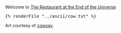 Welcome to [The Restaurant at the End of the Universe](https://hitchhikers.fandom.com/wiki/Ameglian_Major_Cow)

<pre>
{% renderFile "../ascii/cow.txt" %}
</pre>

Art courtesy of [cowsay](https://www.npmjs.com/package/cowsay).
